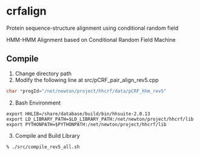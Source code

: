 # crfalign
Protein sequence-structure alignment using conditional random field

HMM-HMM Alignment based on Conditional Random Field Machine

## Compile

1. Change directory path
  1. Modify the following line at src/pCRF_pair_align_rev5.cpp

```c++
char *progId="/net/newton/project/hhcrf/data/pCRF_hhm_rev5"
```

2. Bash Environment 

```/bin/sh
export HHLIB=/share/database/build/bin/hhsuite-2.0.13
export LD_LIBRARY_PATH=$LD_LIBRARY_PATH:/net/newton/project/hhcrf/lib
export PYTHONPATH=$PYTHONPATH:/net/newton/project/hhcrf/lib
```

3. Compile and Build Library

```/bin/sh
% ./src/compile_rev5_all.sh
```
